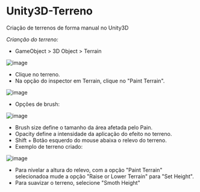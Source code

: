 # Unity3D-Terreno
Criação de terrenos de forma manual no Unity3D


*Crianção do terreno:*
  -  GameObject > 3D Object > Terrain


  ![image](https://user-images.githubusercontent.com/62676087/153896490-60fd916c-7371-44e1-b03d-34e4cc298bed.png)



  - Clique no terreno.
  - Na opção do inspector em Terrain, clique no "Paint Terrain".
  
   ![image](https://user-images.githubusercontent.com/62676087/153896803-a677b5a8-346b-40ca-b0b9-10e56ba3f8a5.png)

  - Opções de brush:
  
  ![image](https://user-images.githubusercontent.com/62676087/153897154-e82b11ae-8d0f-4fe6-8b9b-97014944a36f.png)

  - Brush size define o tamanho da área afetada pelo Pain.
  - Opacity define a intensidade da aplicação do efeito no terreno.
  - Shift + Botão esquerdo do mouse abaixa o relevo do terreno.
  - Exemplo de terreno criado:

  ![image](https://user-images.githubusercontent.com/62676087/153897284-1720080a-612c-4ed3-8e76-8a26de9aaa4f.png)
  
  - Para nivelar a altura do relevo, com a opção "Paint Terrain" selecionadoa mude a opção "Raise or Lower Terrain" para "Set Height".
  - Para suavizar o terreno, selecione "Smoth Height"

  
